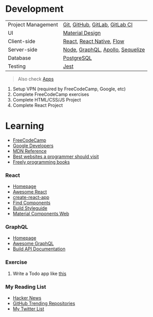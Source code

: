 # Development

|                        |                              |
|------------------------|------------------------------|
| Project Management     | [Git](https://git-scm.com/), [GitHub](https://github.com/), [GitLab](https://gitlab.com/), [GitLab CI](https://about.gitlab.com/features/gitlab-ci-cd/)
| UI                     | [Material Design](https://www.google.com/design/spec/material-design/introduction.html)
| Client-side            | [React](https://facebook.github.io/react/), [React Native](https://facebook.github.io/react-native/), [Flow](https://flow.org/)
| Server-side            | [Node](https://nodejs.org/en), [GraphQL](http://graphql.org/), [Apollo](http://dev.apollodata.com/tools/), [Sequelize](http://docs.sequelizejs.com/)
| Database               | [PostgreSQL](https://www.postgresql.org/)
| Testing                | [Jest](https://facebook.github.io/jest/)

> Also check [Apps](Apps.md)

1. Setup VPN (required by FreeCodeCamp, Google, etc)
2. Complete FreeCodeCamp exercises
3. Complete HTML/CSS/JS Project
4. Complete React Project

# Learning

- [FreeCodeCamp](http://www.freecodecamp.com/)
- [Google Developers](https://developers.google.com/web/)
- [MDN Reference](https://developer.mozilla.org/en-US/docs/Web/Reference)
- [Best websites a programmer should visit](https://github.com/sdmg15/Best-websites-a-programmer-should-visit)
- [Freely programming books](https://github.com/EbookFoundation/free-programming-books/blob/master/free-programming-books.md#javascript)

### React

- [Homepage](https://facebook.github.io/react/)
- [Awesome React](https://github.com/enaqx/awesome-react)
- [create-react-app](https://github.com/facebookincubator/create-react-app)
- [Find Components](https://devarchy.com/react)
- [Build Styleguide](https://react-styleguidist.js.org/)
- [Material Components Web](https://react-mdc.github.io/#/)

### GraphQL

- [Homepage](http://graphql.org/)
- [Awesome GraphQL](https://github.com/chentsulin/awesome-graphql)
- [Build API Documentation](https://github.com/2fd/graphdoc)

### Exercise

1. Write a Todo app like [this](http://todomvc.com/examples/react)

### My Reading List

- [Hacker News](https://news.ycombinator.com/news)
- [GitHub Trending Repositories](https://github.com/trending)
- [My Twitter List](https://twitter.com/gutenye/lists/dev/)
